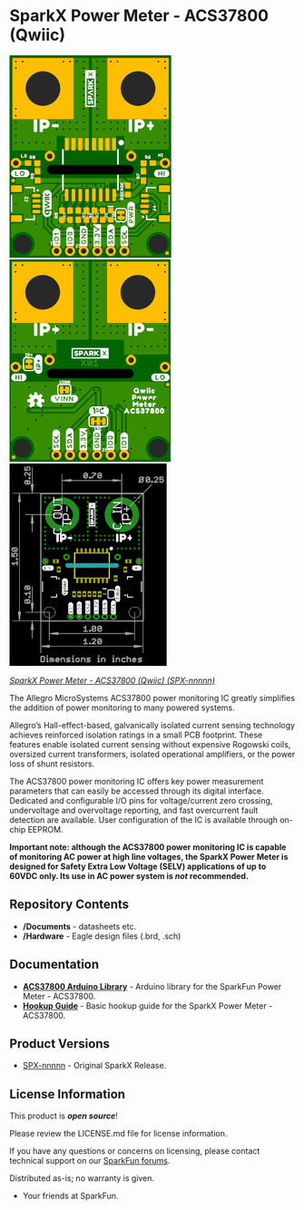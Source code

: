 SparkX Power Meter - ACS37800 (Qwiic)
===================================================

![SparkX Power Meter - ACS37800](./img/Top.png)
![SparkX Power Meter - ACS37800](./img/Bottom.png)
![SparkX Power Meter - ACS37800](./img/Dimensions.png)

[*SparkX Power Meter - ACS37800 (Qwiic) (SPX-nnnnn)*](https://www.sparkfun.com/products/nnnnn)

The Allegro MicroSystems ACS37800 power monitoring IC greatly simplifies the addition of power monitoring to many powered systems.

Allegro’s Hall-effect-based, galvanically isolated current sensing technology achieves reinforced isolation ratings in a small PCB footprint.
These features enable isolated current sensing without expensive Rogowski coils, oversized current transformers, isolated operational amplifiers,
or the power loss of shunt resistors.

The ACS37800 power monitoring IC offers key power measurement parameters that can easily be accessed through its digital interface. Dedicated and
configurable I/O pins for voltage/current zero crossing, undervoltage and overvoltage reporting, and fast overcurrent fault detection are available.
User configuration of the IC is available through on-chip EEPROM.

**Important note: although the ACS37800 power monitoring IC is capable of monitoring AC power at high line voltages, the SparkX Power Meter is designed for
Safety Extra Low Voltage (SELV) applications of up to 60VDC only. Its use in AC power system is _not_ recommended.**

Repository Contents
-------------------
* **/Documents** - datasheets etc.
* **/Hardware** - Eagle design files (.brd, .sch)

Documentation
--------------
* **[ACS37800 Arduino Library](https://github.com/sparkfun/SparkFun_ACS37800_Arduino_Library)** - Arduino library for the SparkFun Power Meter - ACS37800.
* **[Hookup Guide]()** - Basic hookup guide for the SparkX Power Meter - ACS37800.

Product Versions
----------------
* [SPX-nnnnn](https://www.sparkfun.com/products/nnnnn) - Original SparkX Release.

License Information
-------------------

This product is _**open source**_!

Please review the LICENSE.md file for license information.

If you have any questions or concerns on licensing, please contact technical support on our [SparkFun forums](https://forum.sparkfun.com/viewforum.php?f=152).

Distributed as-is; no warranty is given.

- Your friends at SparkFun.
